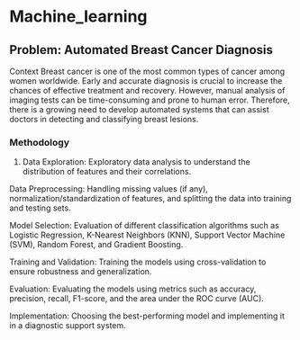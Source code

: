 # Machine_learning
## Problem: Automated Breast Cancer Diagnosis
Context
Breast cancer is one of the most common types of cancer among women worldwide. Early and accurate diagnosis is crucial to increase the chances of effective treatment and recovery. However, manual analysis of imaging tests can be time-consuming and prone to human error. Therefore, there is a growing need to develop automated systems that can assist doctors in detecting and classifying breast lesions.
### Methodology
  1. Data Exploration: Exploratory data analysis to understand the distribution of features and their correlations.

Data Preprocessing: Handling missing values (if any), normalization/standardization of features, and splitting the data into training and testing sets.

Model Selection: Evaluation of different classification algorithms such as Logistic Regression, K-Nearest Neighbors (KNN), Support Vector Machine (SVM), Random Forest, and Gradient Boosting.

Training and Validation: Training the models using cross-validation to ensure robustness and generalization.

Evaluation: Evaluating the models using metrics such as accuracy, precision, recall, F1-score, and the area under the ROC curve (AUC).

Implementation: Choosing the best-performing model and implementing it in a diagnostic support system.
